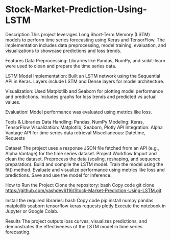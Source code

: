# Stock-Market-Prediction-Using-LSTM

Description
This project leverages Long Short-Term Memory (LSTM) models to perform time series forecasting using Keras and TensorFlow. The implementation includes data preprocessing, model training, evaluation, and visualizations to showcase predictions and loss trends.

Features
Data Preprocessing:
Libraries like Pandas, NumPy, and scikit-learn were used to clean and prepare the time series data.

LSTM Model Implementation:
Built an LSTM network using the Sequential API in Keras.
Layers include LSTM and Dense layers for model architecture.

Visualization:
Used Matplotlib and Seaborn for plotting model performance and predictions.
Includes graphs for loss trends and predicted vs actual values.

Evaluation:
Model performance was evaluated using metrics like loss.

Tools & Libraries
Data Handling: Pandas, NumPy
Modeling: Keras, TensorFlow
Visualization: Matplotlib, Seaborn, Plotly
API Integration: Alpha Vantage API for time series data retrieval
Miscellaneous: Datetime, Requests

Dataset
The project uses a response JSON file fetched from an API (e.g., Alpha Vantage) for the time series dataset.
Project Workflow
Import and clean the dataset.
Preprocess the data (scaling, reshaping, and sequence preparation).
Build and compile the LSTM model.
Train the model using the fit() method.
Evaluate and visualize performance using metrics like loss and predictions.
Save and use the model for inference.


How to Run the Project
Clone the repository:
bash
Copy code
git clone https://github.com/yashdev6116/Stock-Market-Prediction-Using-LSTM.git

Install the required libraries:
bash
Copy code
pip install numpy pandas matplotlib seaborn tensorflow keras requests plotly
Execute the notebook in Jupyter or Google Colab.

Results
The project outputs loss curves, visualizes predictions, and demonstrates the effectiveness of the LSTM model in time series forecasting.
